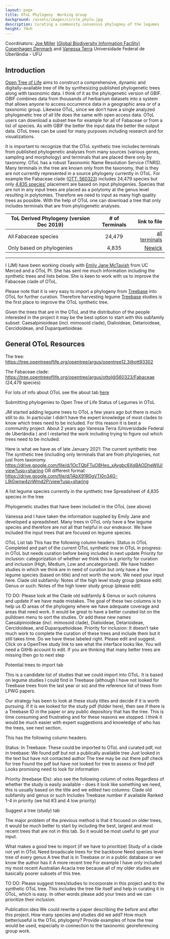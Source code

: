 ```yaml
---
layout: page
title: OToL Phylogeny  Working Group
background: /assets/images/circle_phylo.jpg
description: Curating a community consensus phylogney of the legumes
height: 70vh
---
```



Coordinators: [Joe Miller](mailto:jmiller@gbif.org) [(Global Biodiversity Information Facility) Copenhagen Denmark](https://www.gbif.org) and [Vanessa Terra](mailto:vanessaterrab@gmail.com) Universidade Federal de Uberlândia - UFU

## Introduction

[Open Tree of Life](https://tree.opentreeoflife.org/about/open-tree-of-life) aims to construct a comprehensive, dynamic and digitally-available tree of life by synthesizing published phylogenetic trees along with taxonomic data. I think of it as the phylogenetic version of GBIF. GBIF combines data from thousands of herbarium datasets into a system that allows anyone to access occurrence data in a geographic area or of a taxonomic group.  Likewise OToL, since we don’t have a single analyzed phylogenetic tree of all life does the same with open access data. OToL users can download a subset tree for example for all of Fabaceae or from a list of species.   As with GBIF the better the input data the better the output data.  OToL trees can be used for many purposes including research and for visualizations.


It is important to recognize that the OToL synthetic tree includes terminals from published phylogenetic analyses from many  sources (various genes, sampling and morphology) and terminals that are placed there only by taxonomy.  OToL has a robust Taxonomic Name Resolution Service (TNRS).  Many terminals in the tree are known only from the taxonomy, that is they are not currently represented in a source phylogeny currently in OToL.   For example the Fabaceae clade ([OTT: 560323](https://tree.opentreeoflife.org/opentree/argus/ottol@560323/Fabaceae)) includes 24,479 species but only [4,835 species’](https://docs.google.com/spreadsheets/d/1YQz6F-DOdCTZneGvEfnCtMZs6nyUTmp0N7le86aYnoY/edit?usp=sharing) placement are based on input phylogenies. Species that are not in any input trees are placed as a polytomy at the genus level resulting in polytomies. Therefore we need to input as many high quality trees as possible. With the help of OToL one can download a tree that only includes terminals that are from phylogenetic analyses. 



| ToL Derived Phylogeny (version Dec 2019)| # of Terminals | link to file                                                                                  |
| --------------------------------------- |:--------------:| ---------------------------------------------------------------------------------------------:|
| All Fabaceae species                    | 24,479         | [all terminals](https://tree.opentreeoflife.org/opentree/argus/ottol@560323/Fabaceae)         |
| Only based on phylogenies      | 4,835          | [Newick](https://drive.google.com/file/d/1OcTQbFTuO8Heo_xAvgbc6XgBAODheWIU/view?usp=sharing)  |

--------

I (JM) have been working closely with [Emily Jane McTavish](mailto:ejmctavish@ucmerced.edu) from UC Merced and a OToL PI. She has sent me much information including the synthetic trees and lists below.  She is keen to work with us to improve the Fabaceae clade of OToL. 


Please note that it is very easy to import a phylogeny from [Treebase](https://www.treebase.org/treebase-web/home.html) into OToL for further curation.  Therefore harvesting legume [Treebase](https://www.treebase.org/treebase-web/home.html) studies is the first place to improve the OToL synthetic tree.


Given the trees that are in the OToL and the distribution of the people interested in the project it may be the best option to start with this subfamily subset: Caesalpinioideae (incl. mimosoid clade), Dialioideae, Detarioideae, Cercidoideae, and Duparquetioideae.

## General OToL Resources
The tree: https://tree.opentreeoflife.org/opentree/argus/opentree12.3@ott93302

The Fabaceae clade: https://tree.opentreeoflife.org/opentree/argus/ottol@560323/Fabaceae  (24,479 species) 

For lots of info about OToL see the about tab [here](https://tree.opentreeoflife.org/about/open-tree-of-life)

Submitting phylogenies to Open Tree of Life
Status of Legumes in OToL

JM started adding legume trees to OToL a few years ago but there is much still to do. In particular I didn’t have the expert knowledge of most clades to know which trees need to be included. For this reason it is best a community project.  About 2 years ago Vanessa Terra (Universidade Federal de Uberlândia ) and I restarted the work including trying to figure out which trees need to be included. 

Here is what we have as of late January 2021:
The current synthetic tree
The synthetic tree (including only terminals that are from phylogenies, not just from taxonomy. https://drive.google.com/file/d/1OcTQbFTuO8Heo_xAvgbc6XgBAODheWIU/view?usp=sharing
OR  different format
https://drive.google.com/file/d/1AbX91R0gVTI0n34G-L9iGwnw4znWmd2P/view?usp=sharing

A list legume species currently in the synthetic tree
Spreadsheet of 4,835 species in the tree


Phylogenetic studies that have been included in the OToL (see above)

Vanessa and I have taken the information supplied by Emily Jane and developed a spreadsheet. Many trees in OToL only have a few legume species and therefore are not all that helpful in our endeavor. We have included the input trees that are focused on legume species.

OToL List tab 
This has the following column headers:
Status in OToL
Completed and part of the current OToL synthetic tree
in OToL in progress: in OToL but needs curation before being included in next update
Priority for inclusion: categorization of whether we think this is a priority for curation and inclusion (High, Medium, Low and uncategorized). We have hidden studies in which we think are in need of curation but only have a few legume species (based on title) and not worth the work.  We need your input here.
Clade old subfamily: Notes of the high level study group (please edit)
Genus or such: Notes of the high lower study group (please edit)

TO DO: 
Please look at the Clade old subfamily  & Genus or such columns and update if we have made mistakes.  The goal of these two columns is to help us ID areas of the phylogeny where we have adequate coverage and areas that need work. It would be great to have a better curated list on the pulldown menu to sort the studies. Or add these new names Caesalpinioideae (incl. mimosoid clade), Dialioideae, Detarioideae, Cercidoideae, and Duparquetioideae.
Priority for inclusion: It doesn’t take much work to complete the curation of these trees and include them but it still takes time.  Do we have these labeled right. Please edit and suggest.
Click on a OpenTree study link to see what the interface looks like.  You will need a GitHb account to edit.
If you are thinking that many better trees are missing then go to next step

Potential trees to import tab

This is a candidate list of studies that we could import into OToL.  It is based on legume studies I could find in Treebase (although I have not looked for Treebase trees from the last year or so) and the reference list of trees from LPWG papers.

Our strategy has been to look at these study titles and decide if it is worth pursuing. If it is we looked for the study pdf (folder here), then see if there is a Treebase ID in the paper or any public depository that has the tree.  This is time consuming and frustrating and for these reasons we stopped. I think it would be much easier with expert suggestions and knowledge of who has the trees, see next section.

This has the following column headers:

Status:
In Treebase: These could be imported to OToL and curated
pdf, not in treebase: We found pdf but not a publically available tree
Just looked in the text but have not contacted author
The tree may be out there
pdf check for tree
Found the pdf but have not looked for tree
to assess or find pdf
Looks promising need to look for information

Priority (treebase IDs): also see the following column of notes
Regardless of whether the study is easily available - does it look like something we need, this is usually based on the title and we edited two columns: Clade old subfamily and genus or such
Includes Treebase number if available
Ranked 1-4 in priority (we hid  #3 and 4 low priority)


Suggest a tree (study) tab

The major problem of the previous method is that it focused on older trees, it would be much better to start by including the best, largest and most recent trees that are not in this tab. So it would be most useful to get your input.

What makes a good tree to import (if we have to prioritize)
Study of a clade not yet in OToL
Need broadscale trees for the backbone
Need species level tree of every genus
A tree that is in Treebase or in a public database or we know the author has it
A more recent tree
For example I have only included my most recent Australian Acacia tree because all of my older studies are basically poorer subsets of this tree. 


TO DO:  Please suggest trees/studies to incorporate in this project  and to the synthetic OToL tree.  This includes the tree file  itself and help in curating it in OToL, which is easy.  In other words please add your trees and we can prioritize their inclusion.



Publication idea
We could rewrite a paper describing the before and after this project. How many species and studies did we add? How much better/useful is the OToL phylogeny? Provide examples of how the tree would be used, especially in connection to the taxonomic georeferencing group work.



